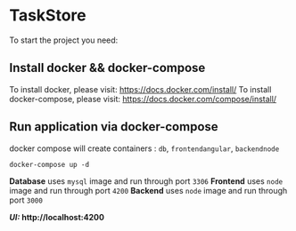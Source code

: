 # TaskStore

To start the project you need:

## Install docker && docker-compose

To install docker, please visit: https://docs.docker.com/install/
To install docker-compose, please visit: https://docs.docker.com/compose/install/

## Run application via docker-compose

docker compose will create containers : `db`, `frontendangular`, `backendnode`

```
docker-compose up -d
```

**Database** uses `mysql` image and run through port `3306`
**Frontend** uses `node` image and run through port `4200`
**Backend** uses `node` image and run through port `3000`

**_UI:_ http://localhost:4200**
